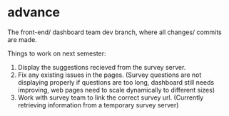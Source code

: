 # advance
The front-end/ dashboard team dev branch, where all changes/ commits are made. 

Things to work on next semester:
1. Display the suggestions recieved from the survey server. 
2. Fix any existing issues in the pages. (Survey questions are not displaying properly if questions are too long, dashboard still needs improving, web pages need to scale dynamically to different sizes)
3. Work with survey team to link the correct survey url. (Currently retrieving information from a temporary survey server)
